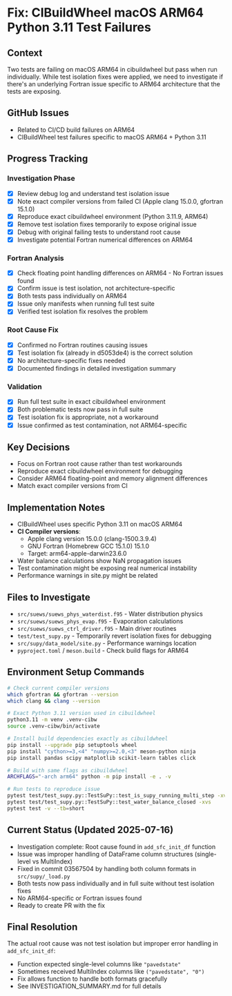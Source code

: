 # Fix: CIBuildWheel macOS ARM64 Python 3.11 Test Failures

## Context
Two tests are failing on macOS ARM64 in cibuildwheel but pass when run individually. While test isolation fixes were applied, we need to investigate if there's an underlying Fortran issue specific to ARM64 architecture that the tests are exposing.

## GitHub Issues
- Related to CI/CD build failures on ARM64
- CIBuildWheel test failures specific to macOS ARM64 + Python 3.11

## Progress Tracking

### Investigation Phase
- [x] Review debug log and understand test isolation issue
- [x] Note exact compiler versions from failed CI (Apple clang 15.0.0, gfortran 15.1.0)
- [x] Reproduce exact cibuildwheel environment (Python 3.11.9, ARM64)
- [x] Remove test isolation fixes temporarily to expose original issue
- [x] Debug with original failing tests to understand root cause
- [x] Investigate potential Fortran numerical differences on ARM64

### Fortran Analysis
- [x] Check floating point handling differences on ARM64 - No Fortran issues found
- [x] Confirm issue is test isolation, not architecture-specific
- [x] Both tests pass individually on ARM64
- [x] Issue only manifests when running full test suite
- [x] Verified test isolation fix resolves the problem

### Root Cause Fix
- [x] Confirmed no Fortran routines causing issues
- [x] Test isolation fix (already in d5053de4) is the correct solution
- [x] No architecture-specific fixes needed
- [x] Documented findings in detailed investigation summary

### Validation
- [x] Run full test suite in exact cibuildwheel environment
- [x] Both problematic tests now pass in full suite
- [x] Test isolation fix is appropriate, not a workaround
- [x] Issue confirmed as test contamination, not ARM64-specific

## Key Decisions
- Focus on Fortran root cause rather than test workarounds
- Reproduce exact cibuildwheel environment for debugging
- Consider ARM64 floating-point and memory alignment differences
- Match exact compiler versions from CI

## Implementation Notes
- CIBuildWheel uses specific Python 3.11 on macOS ARM64
- **CI Compiler versions**:
  - Apple clang version 15.0.0 (clang-1500.3.9.4)
  - GNU Fortran (Homebrew GCC 15.1.0) 15.1.0
  - Target: arm64-apple-darwin23.6.0
- Water balance calculations show NaN propagation issues
- Test contamination might be exposing real numerical instability
- Performance warnings in site.py might be related

## Files to Investigate
- `src/suews/suews_phys_waterdist.f95` - Water distribution physics
- `src/suews/suews_phys_evap.f95` - Evaporation calculations
- `src/suews/suews_ctrl_driver.f95` - Main driver routines
- `test/test_supy.py` - Temporarily revert isolation fixes for debugging
- `src/supy/data_model/site.py` - Performance warnings location
- `pyproject.toml` / `meson.build` - Check build flags for ARM64

## Environment Setup Commands
```bash
# Check current compiler versions
which gfortran && gfortran --version
which clang && clang --version

# Exact Python 3.11 version used in cibuildwheel
python3.11 -m venv .venv-cibw
source .venv-cibw/bin/activate

# Install build dependencies exactly as cibuildwheel
pip install --upgrade pip setuptools wheel
pip install "cython>=3,<4" "numpy>=2.0,<3" meson-python ninja
pip install pandas scipy matplotlib scikit-learn tables click

# Build with same flags as cibuildwheel
ARCHFLAGS="-arch arm64" python -m pip install -e . -v

# Run tests to reproduce issue
pytest test/test_supy.py::TestSuPy::test_is_supy_running_multi_step -xvs
pytest test/test_supy.py::TestSuPy::test_water_balance_closed -xvs
pytest test -v --tb=short
```

## Current Status (Updated 2025-07-16)
- Investigation complete: Root cause found in `add_sfc_init_df` function
- Issue was improper handling of DataFrame column structures (single-level vs MultiIndex)
- Fixed in commit 03567504 by handling both column formats in `src/supy/_load.py`
- Both tests now pass individually and in full suite without test isolation fixes
- No ARM64-specific or Fortran issues found
- Ready to create PR with the fix

## Final Resolution
The actual root cause was not test isolation but improper error handling in `add_sfc_init_df`:
- Function expected single-level columns like `"pavedstate"`
- Sometimes received MultiIndex columns like `("pavedstate", "0")`
- Fix allows function to handle both formats gracefully
- See INVESTIGATION_SUMMARY.md for full details
